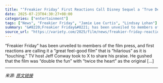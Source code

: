 ```yaml
---
title: "‘Freakier Friday’ First Reactions Call Disney Sequel a ‘True Delight’ With Lindsay Lohan and Jamie Lee Curtis Delivering ‘Hilarity and Emotion’ in a ‘Great Feel-Good Film’"
date: 2025-07-23T04:30:27+08:00
categories: ["entertainment"]
tags: ["News", "Freakier Friday", "Jamie Lee Curtis", "Lindsay Lohan"]
summary: "&#8220;Freakier Friday&#8221; has been unveiled to members of the film press, and first reactions are calling it a &#8220;great feel-good film&#8221; that is &#8220;hilarious&#8221; as it is &#8220;to"
source_url: "https://variety.com/2025/film/news/freakier-friday-reactions-lindsay-lohan-jamie-lee-curtis-1236466361/"
---
```


&#8220;Freakier Friday&#8221; has been unveiled to members of the film press, and first reactions are calling it a &#8220;great feel-good film&#8221; that is &#8220;hilarious&#8221; as it is &#8220;touching.&#8221; TV host Jeff Conway took to X to share his praise. He gushed that the film was &#8220;double the fun&#8221; with &#8220;twice the heart&#8221; as the original [&#8230;]

---

*来源: [原文链接](https://variety.com/2025/film/news/freakier-friday-reactions-lindsay-lohan-jamie-lee-curtis-1236466361/)*
